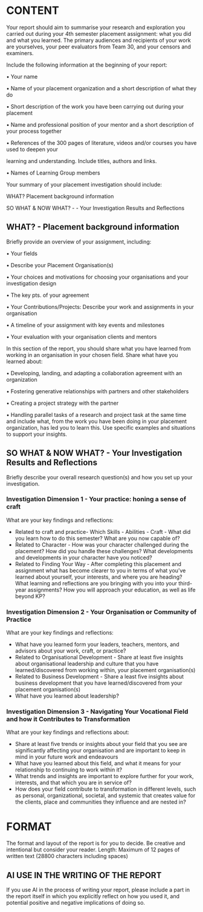 # CONTENT

Your report should aim to summarise your research and exploration you carried out during your 4th semester placement assignment: what you did and what you learned. The primary audiences and recipients of your work are yourselves, your peer evaluators from Team 30, and your censors and examiners.

  

Include the following information at the beginning of your report:

• Your name

• Name of your placement organization and a short description of what they do

• Short description of the work you have been carrying out during your placement

• Name and professional position of your mentor and a short description of your process together

• References of the 300 pages of literature, videos and/or courses you have used to deepen your

learning and understanding. Include titles, authors and links.

• Names of Learning Group members

  

Your summary of your placement investigation should include:

WHAT? Placement background information

SO WHAT & NOW WHAT? - - Your Investigation Results and Reflections

## WHAT? - Placement background information

Briefly provide an overview of your assignment, including:

• Your fields

• Describe your Placement Organisation(s)

• Your choices and motivations for choosing your organisations and your investigation design

• The key pts. of your agreement

• Your Contributions/Projects: Describe your work and assignments in your organisation

• A timeline of your assignment with key events and milestones

• Your evaluation with your organisation clients and mentors

  

In this section of the report, you should share what you have learned from working in an organisation in your chosen field. Share what have you learned about:

• Developing, landing, and adapting a collaboration agreement with an organization

• Fostering generative relationships with partners and other stakeholders

• Creating a project strategy with the partner

• Handling parallel tasks of a research and project task at the same time and include what, from the work you have been doing in your placement organization, has led you to learn this. Use specific examples and situations to support your insights.

  

## SO WHAT & NOW WHAT? - Your Investigation Results and Reflections

Briefly describe your overall research question(s) and how you set up your investigation.

  

### Investigation Dimension 1 - Your practice: honing a sense of craft

What are your key findings and reflections:

- Related to craft and practice- Which Skills - Abilities - Craft - What did you learn how to do this semester? What are you now capable of?
- Related to Character - How was your character challenged during the placement? How did you handle these challenges? What developments and developments in your character have you noticed?
- Related to Finding Your Way - After completing this placement and assignment what has become clearer to you in terms of what you’ve learned about yourself, your interests, and where you are heading? What learning and reflections are you bringing with you into your third-year assignments? How you will approach your education, as well as life beyond KP?

  

### Investigation Dimension 2 - Your Organisation or Community of Practice

What are your key findings and reflections:

- What have you learned form your leaders, teachers, mentors, and advisors about your work, craft, or practice?
- Related to Organisational Development - Share at least five insights about organisational leadership and culture that you have learned/discovered from working within, your placement organisation(s)
- Related to Business Development - Share a least five insights about business development that you have learned/discovered from your placement organisation(s)
- What have you learned about leadership?

  

### Investigation Dimension 3 - Navigating Your Vocational Field and how it Contributes to Transformation

What are your key findings and reflections about:

- Share at least five trends or insights about your field that you see are significantly affecting your organisation and are important to keep in mind in your future work and endeavours
- What have you learned about this field, and what it means for your relationship to continuing to work within it?
- What trends and insights are important to explore further for your work, interests, and that which you are in service of?
- How does your field contribute to transformation in different levels, such as personal, organizational, societal, and systemic that creates value for the clients, place and communities they influence and are nested in?

  

# FORMAT

The format and layout of the report is for you to decide. Be creative and intentional but consider your reader. Length: Maximum of 12 pages of written text (28800 characters including spaces)

  

## AI USE IN THE WRITING OF THE REPORT

If you use AI in the process of writing your report, please include a part in the report itself in which you explicitly reflect on how you used it, and potential positive and negative implications of doing so.